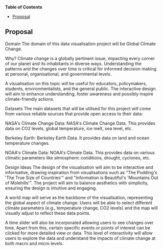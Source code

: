 <!-- markdown-toc start - Don't edit this section. Run M-x markdown-toc-refresh-toc -->
**Table of Contents**

- [Proposal](#proposal)

<!-- markdown-toc end -->

## Proposal
Domain
The domain of this data visualisation project will be Global Climate Change.

Why?
Climate change is a globally pertinent issue, impacting every corner of our planet and its inhabitants in diverse ways. Understanding the patterns and the changes over time is critical for informed decision making at personal, organisational, and governmental levels.

A visualisation on this topic will be useful for educators, policymakers, students, environmentalists, and the general public. The interactive design will aim to enhance understanding, foster awareness and possibly inspire climate-friendly actions.

Datasets
The main datasets that will be utilised for this project will come from various reliable sources that provide open access to their data:

NASA's Climate Change Data: NASA's Climate Change Data. This provides data on CO2 levels, global temperature, ice melt, sea level, etc.

Berkeley Earth: Berkeley Earth Data. It provides data on land and ocean temperature changes.

NOAA's Climate Data: NOAA's Climate Data. This provides data on various climatic parameters like atmospheric conditions, drought, cyclones, etc.

Design Ideas
The design of the visualisation will aim to be interactive and informative, drawing inspiration from visualisations such as "The Pudding's 'The True Size of Countries'" and "Information is Beautiful's 'Mountains Out of Molehills'". The project will aim to balance aesthetics with simplicity, ensuring the design is intuitive and engaging.

A world map will serve as the backbone of the visualisation, representing the global aspect of climate change. Users will be able to select different climate parameters (e.g., temperature change, CO2 levels) and the map will visually adjust to reflect these data points.

A time slider will also be incorporated allowing users to see changes over time. Apart from this, certain specific events or points of interest can be clicked for more detailed view or data. This level of interactivity will allow users to explore the data and understand the impacts of climate change at both macro and micro levels.
